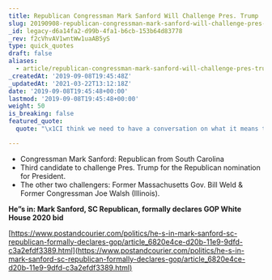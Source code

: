 ```yaml
---
title: Republican Congressman Mark Sanford Will Challenge Pres. Trump
slug: 20190908-republican-congressman-mark-sanford-will-challenge-pres-trump
_id: legacy-d6a14fa2-d99b-4fa1-b6cb-153b64d83778
_rev: f2cVhvAV1wntWw1uaAB5yS
type: quick_quotes
draft: false
aliases:
  - article/republican-congressman-mark-sanford-will-challenge-pres-trump/
_createdAt: '2019-09-08T19:45:48Z'
_updatedAt: '2021-03-22T13:12:18Z'
date: '2019-09-08T19:45:48+00:00'
lastmod: '2019-09-08T19:45:48+00:00'
weight: 50
is_breaking: false
featured_quote:
  quote: "\x1CI think we need to have a conversation on what it means to be a Republican."

---
```

* Congressman Mark Sanford: Republican from South Carolina
* Third candidate to challenge Pres. Trump for the Republican nomination for President.
* The other two challengers: Former Massachusetts Gov. Bill Weld & Former Congressman Joe Walsh (Illinois).

**He”s in: Mark Sanford, SC Republican, formally declares GOP White House 2020 bid**

[https://www.postandcourier.com/politics/he-s-in-mark-sanford-sc-republican-formally-declares-gop/article_6820e4ce-d20b-11e9-9dfd-c3a2efdf3389.html](https://www.postandcourier.com/politics/he-s-in-mark-sanford-sc-republican-formally-declares-gop/article_6820e4ce-d20b-11e9-9dfd-c3a2efdf3389.html)
